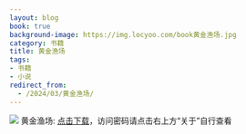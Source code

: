 ```yaml
---
layout: blog
book: true
background-image: https://img.locyoo.com/book黄金渔场.jpg
category: 书籍
title: 黄金渔场
tags:
- 书籍
- 小说
redirect_from:
  - /2024/03/黄金渔场/
---
```

![](https://img.locyoo.com/book黄金渔场.jpg)
黄金渔场: <a name = "ref1" href="https://url18.ctfile.com/f/50983618-1319973391-297c51?p=3619">点击下载</a>，访问密码请点击右上方“关于”自行查看